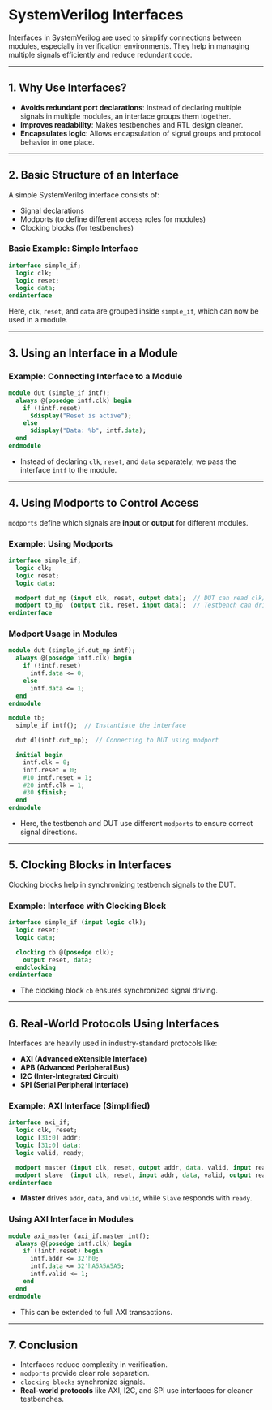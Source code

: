 # **SystemVerilog Interfaces**

Interfaces in SystemVerilog are used to simplify connections between modules, especially in verification environments. They help in managing multiple signals efficiently and reduce redundant code.

---

## **1. Why Use Interfaces?**

- **Avoids redundant port declarations**: Instead of declaring multiple signals in multiple modules, an interface groups them together.
- **Improves readability**: Makes testbenches and RTL design cleaner.
- **Encapsulates logic**: Allows encapsulation of signal groups and protocol behavior in one place.

---

## **2. Basic Structure of an Interface**

A simple SystemVerilog interface consists of:

- Signal declarations
- Modports (to define different access roles for modules)
- Clocking blocks (for testbenches)

### **Basic Example: Simple Interface**

```systemverilog
interface simple_if;
  logic clk;
  logic reset;
  logic data;
endinterface
```

Here, `clk`, `reset`, and `data` are grouped inside `simple_if`, which can now be used in a module.

---

## **3. Using an Interface in a Module**

### **Example: Connecting Interface to a Module**

```systemverilog
module dut (simple_if intf);
  always @(posedge intf.clk) begin
    if (!intf.reset)
      $display("Reset is active");
    else
      $display("Data: %b", intf.data);
  end
endmodule
```

- Instead of declaring `clk`, `reset`, and `data` separately, we pass the interface `intf` to the module.

---

## **4. Using Modports to Control Access**

`modports` define which signals are **input** or **output** for different modules.

### **Example: Using Modports**

```systemverilog
interface simple_if;
  logic clk;
  logic reset;
  logic data;

  modport dut_mp (input clk, reset, output data);  // DUT can read clk/reset and drive data
  modport tb_mp  (output clk, reset, input data);  // Testbench can drive clk/reset and read data
endinterface
```

### **Modport Usage in Modules**

```systemverilog
module dut (simple_if.dut_mp intf);
  always @(posedge intf.clk) begin
    if (!intf.reset)
      intf.data <= 0;
    else
      intf.data <= 1;
  end
endmodule
```

```systemverilog
module tb;
  simple_if intf();  // Instantiate the interface

  dut d1(intf.dut_mp);  // Connecting to DUT using modport

  initial begin
    intf.clk = 0;
    intf.reset = 0;
    #10 intf.reset = 1;
    #20 intf.clk = 1;
    #30 $finish;
  end
endmodule
```

- Here, the testbench and DUT use different `modports` to ensure correct signal directions.

---

## **5. Clocking Blocks in Interfaces**

Clocking blocks help in synchronizing testbench signals to the DUT.

### **Example: Interface with Clocking Block**

```systemverilog
interface simple_if (input logic clk);
  logic reset;
  logic data;

  clocking cb @(posedge clk);
    output reset, data;
  endclocking
endinterface
```

- The clocking block `cb` ensures synchronized signal driving.

---

## **6. Real-World Protocols Using Interfaces**

Interfaces are heavily used in industry-standard protocols like:

- **AXI (Advanced eXtensible Interface)**
- **APB (Advanced Peripheral Bus)**
- **I2C (Inter-Integrated Circuit)**
- **SPI (Serial Peripheral Interface)**

### **Example: AXI Interface (Simplified)**

```systemverilog
interface axi_if;
  logic clk, reset;
  logic [31:0] addr;
  logic [31:0] data;
  logic valid, ready;

  modport master (input clk, reset, output addr, data, valid, input ready);
  modport slave  (input clk, reset, input addr, data, valid, output ready);
endinterface
```

- **Master** drives `addr`, `data`, and `valid`, while `Slave` responds with `ready`.

### **Using AXI Interface in Modules**

```systemverilog
module axi_master (axi_if.master intf);
  always @(posedge intf.clk) begin
    if (!intf.reset) begin
      intf.addr <= 32'h0;
      intf.data <= 32'hA5A5A5A5;
      intf.valid <= 1;
    end
  end
endmodule
```

- This can be extended to full AXI transactions.

---

## **7. Conclusion**

- Interfaces reduce complexity in verification.
- `modports` provide clear role separation.
- `clocking blocks` synchronize signals.
- **Real-world protocols** like AXI, I2C, and SPI use interfaces for cleaner testbenches.
